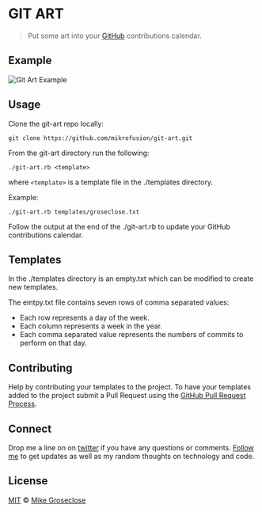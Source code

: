 # GIT ART
> Put some art into your [GitHub](https://github.com/) contributions calendar.

## Example
![Git Art Example](../screenshots/git-art-example.png?raw=true "Optional Title")

## Usage
Clone the git-art repo locally:
```
git clone https://github.com/mikrofusion/git-art.git
```

From the git-art directory run the following:
```
./git-art.rb <template>
```
where ```<template>``` is a template file in the ./templates directory.

Example:
```
./git-art.rb templates/groseclose.txt
```

Follow the output at the end of the ./git-art.rb to update your GitHub contributions calendar.

## Templates
In the ./templates directory is an empty.txt which can be modified to create new templates.

The emtpy.txt file contains seven rows of comma separated values:
* Each row represents a day of the week.
* Each column represents a week in the year.
* Each comma separated value represents the numbers of commits to perform on that day.

## Contributing
Help by contributing your templates to the project.
To have your templates added to the project submit a Pull Request using the [GitHub Pull Request Process](https://help.github.com/articles/using-pull-requests).

## Connect
Drop me a line on on [twitter] if you have any questions or comments.
[Follow me][twitter] to get updates as well as my random thoughts on technology and code.

## License

[MIT](http://opensource.org/licenses/MIT) © [Mike Groseclose](//github.com/mikrofusion)

[twitter]: https://twitter.com/mikrofusion
